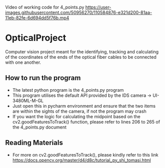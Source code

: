 
Video of working code for 4_points.py
https://user-images.githubusercontent.com/50956270/110584876-e321d200-81aa-11eb-82fe-6d694dd5f76b.mp4

# OpticalProject
Computer vision project meant for the identifying, tracking and calculating of the coordinates of the ends of the optical fiber cables to be connected with one another. 

## How to run the program 
- The latest python program is the 4_points.py program
- This program utilises the default API provided by the IDS camera -> UI-3480ML-M-GL
- Just open this in pycharm environment and ensure that the two items are within the sights of the camera, if not the program may crash 
- If you want the logic for calculating the midpoint based on the cv2.goodFeaturesToTrack() function, please refer to lines 206 to 265 of the 4_points.py document

## Reading Materials 
- For more on cv2.goodFeaturesToTrack(), please kindly refer to this link https://docs.opencv.org/master/d4/d8c/tutorial_py_shi_tomasi.html 
